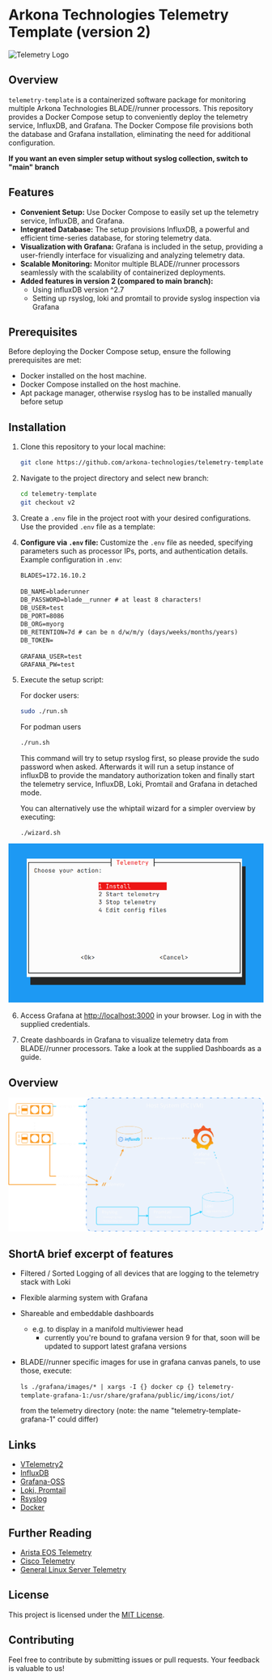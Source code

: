 # Arkona Technologies Telemetry Template (version 2)



![Telemetry Logo](.readme/blade-runner.png)

## Overview

`telemetry-template` is a containerized software package for monitoring multiple Arkona Technologies BLADE//runner processors. This repository provides a Docker Compose setup to conveniently deploy the telemetry service, InfluxDB, and Grafana. The Docker Compose file provisions both the database and Grafana installation, eliminating the need for additional configuration.

**If you want an even simpler setup without syslog collection, switch to "main" branch**

## Features

- **Convenient Setup:** Use Docker Compose to easily set up the telemetry service, InfluxDB, and Grafana.
- **Integrated Database:** The setup provisions InfluxDB, a powerful and efficient time-series database, for storing telemetry data.
- **Visualization with Grafana:** Grafana is included in the setup, providing a user-friendly interface for visualizing and analyzing telemetry data.
- **Scalable Monitoring:** Monitor multiple BLADE//runner processors seamlessly with the scalability of containerized deployments.
- **Added features in version 2 (compared to main branch):**
   - Using influxDB version ^2.7
   - Setting up rsyslog, loki and promtail to provide syslog inspection via Grafana

## Prerequisites

Before deploying the Docker Compose setup, ensure the following prerequisites are met:

- Docker installed on the host machine.
- Docker Compose installed on the host machine.
- Apt package manager, otherwise rsyslog has to be installed manually before setup

## Installation

1. Clone this repository to your local machine:

   ```bash
   git clone https://github.com/arkona-technologies/telemetry-template.git
   ```

2. Navigate to the project directory and select new branch:

   ```bash
   cd telemetry-template
   git checkout v2
   ```

3. Create a `.env` file in the project root with your desired configurations. Use the provided `.env` file as a template:

4. **Configure via `.env` file:** Customize the `.env` file as needed, specifying parameters such as processor IPs, ports, and authentication details. Example configuration in `.env`:

   ```env
   BLADES=172.16.10.2

   DB_NAME=bladerunner
   DB_PASSWORD=blade__runner # at least 8 characters!
   DB_USER=test
   DB_PORT=8086
   DB_ORG=myorg
   DB_RETENTION=7d # can be n d/w/m/y (days/weeks/months/years)
   DB_TOKEN=

   GRAFANA_USER=test
   GRAFANA_PW=test
   ```

5. Execute the setup script:

   For docker users:
   ```bash
   sudo ./run.sh
   ```

   For podman users
   ```bash
   ./run.sh
   ```

   This command will try to setup rsyslog first, so please provide the sudo password when asked. Afterwards it will run a setup instance of influxDB to provide the mandatory authorization token and finally start the telemetry service, InfluxDB, Loki, Promtail and Grafana in detached mode.

   You can alternatively use the whiptail wizard for a simpler overview by executing:
   ```bash
   ./wizard.sh
   ```

![Stack Overview](.readme/whiptail.png)

6. Access Grafana at [http://localhost:3000](http://localhost:3000) in your browser. Log in with the supplied credentials.

7. Create dashboards in Grafana to visualize telemetry data from BLADE//runner processors. Take a look at the supplied Dashboards as a guide.

## Overview

![Stack Overview](.readme/stack-overview.png)


<!-- ## Overview

```mermaid
graph LR
   classDef blade fill:#00214c,stroke:#f8a433,stroke-width:2px;
   classDef blade fill:#000,stroke:#f8a433,stroke-width:2px;
   grafana("Grafana")
   influxdb[("InfluxDB")]
   loki[("Loki")]
   promtail("Promtail")
   vtel("V//telemetry")
   rsyslog("Rsyslog \n Collects data from host")
   blade1("AT300 #1")
   blade2("AT300 #2")
   blade3("AT300 #3")
   bladen("AT300 #n")
   class blade1,blade2,blade3,bladen blade
   vtel -. subscribes data from .- blade1
   vtel -. subscribes data from .- blade2
   vtel -. subscribes data from .- blade3
   vtel -. subscribes data from .- bladen
   blade1 == sends logs to ==> Host
   blade2 == sends logs to ==> Host
   blade3 == sends logs to ==> Host
   bladen == sends logs to ==> Host
   subgraph Host
   direction TB
      
      vtel == pushes data to ==> influxdb
      influxdb == fetches data from ==> grafana
      promtail == aggregates data from ==> loki
      promtail 
      rsyslog == forwards logs to ==> promtail
   end
``` -->

## ShortA brief excerpt of features

- Filtered / Sorted Logging of all devices that are logging to the telemetry stack with Loki
- Flexible alarming system with Grafana
- Shareable and embeddable dashboards
   - e.g. to display in a manifold multiviewer head
      - currently you're bound to grafana version 9 for that, soon will be updated to support latest grafana versions
- BLADE//runner specific images for use in grafana canvas panels, to use those, execute:

   `ls ./grafana/images/* | xargs -I {} docker cp {} telemetry-template-grafana-1:/usr/share/grafana/public/img/icons/iot/`

   from the telemetry directory (note: the name "telemetry-template-grafana-1" could differ)

## Links

- [VTelemetry2](https://hub.docker.com/r/arkonatechnologies/vtelemetry2)
- [InfluxDB](https://hub.docker.com/_/influxdb)
- [Grafana-OSS](https://hub.docker.com/r/grafana/grafana-oss)
- [Loki, Promtail](https://grafana.com/docs/loki/latest/send-data/promtail/)
- [Rsyslog](https://www.rsyslog.com/doc/index.html)
- [Docker](https://www.docker.com/)

## Further Reading
- [Arista EOS Telemetry ](https://arista.my.site.com/AristaCommunity/s/article/streaming-eos-telemetry-states-to-influxdb)
- [Cisco Telemetry](https://ultraconfig.com.au/blog/cisco-telemetry-tutorial-with-telegraf-influxdb-and-grafana/)
- [General Linux Server Telemetry](https://community.hetzner.com/tutorials/server-monitoring-using-grafana-and-influxdb)

## License

This project is licensed under the [MIT License](LICENSE).

## Contributing

Feel free to contribute by submitting issues or pull requests. Your feedback is valuable to us!


